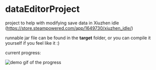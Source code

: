 # dataEditorProject

project to help with modifying save data in Xiuzhen idle (https://store.steampowered.com/app/1649730/xiuzhen_idle/)

runnable jar file can be found in the **target** folder, or you can compile it yourself if you feel like it :)

current progress:

![demo gif of the progress](https://media.discordapp.net/attachments/1000841709216858235/1055463122560880640/demo1_0_3_fixed.gif)
